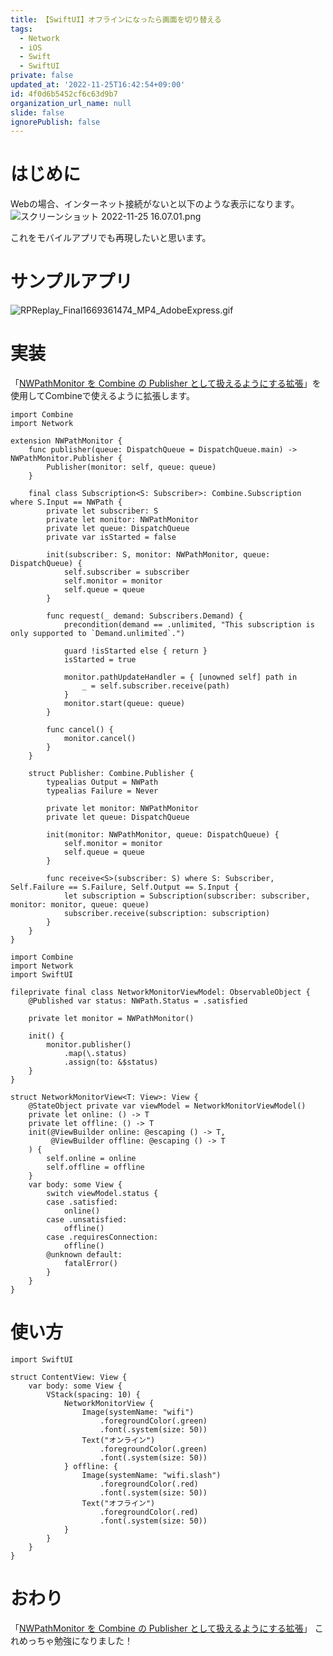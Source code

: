 ```yaml
---
title: 【SwiftUI】オフラインになったら画面を切り替える
tags:
  - Network
  - iOS
  - Swift
  - SwiftUI
private: false
updated_at: '2022-11-25T16:42:54+09:00'
id: 4f0d6b5452cf6c63d9b7
organization_url_name: null
slide: false
ignorePublish: false
---
```

# はじめに
Webの場合、インターネット接続がないと以下のような表示になります。
![スクリーンショット 2022-11-25 16.07.01.png](https://qiita-image-store.s3.ap-northeast-1.amazonaws.com/0/1745371/6de8e1e2-b44f-76ff-80cb-4df74e55af20.png)

これをモバイルアプリでも再現したいと思います。

# サンプルアプリ
![RPReplay_Final1669361474_MP4_AdobeExpress.gif](https://qiita-image-store.s3.ap-northeast-1.amazonaws.com/0/1745371/ef6f4cd1-b1f5-91bd-1e16-ae79f8724bf3.gif)

# 実装
「[NWPathMonitor を Combine の Publisher として扱えるようにする拡張](https://gist.github.com/YusukeHosonuma/0a39266dd5c2232d6d0a42f826adb8e6)」を使用してCombineで使えるように拡張します。
```swift:NWPathMonitor
import Combine
import Network

extension NWPathMonitor {
    func publisher(queue: DispatchQueue = DispatchQueue.main) -> NWPathMonitor.Publisher {
        Publisher(monitor: self, queue: queue)
    }

    final class Subscription<S: Subscriber>: Combine.Subscription where S.Input == NWPath {
        private let subscriber: S
        private let monitor: NWPathMonitor
        private let queue: DispatchQueue
        private var isStarted = false

        init(subscriber: S, monitor: NWPathMonitor, queue: DispatchQueue) {
            self.subscriber = subscriber
            self.monitor = monitor
            self.queue = queue
        }

        func request(_ demand: Subscribers.Demand) {
            precondition(demand == .unlimited, "This subscription is only supported to `Demand.unlimited`.")

            guard !isStarted else { return }
            isStarted = true

            monitor.pathUpdateHandler = { [unowned self] path in
                _ = self.subscriber.receive(path)
            }
            monitor.start(queue: queue)
        }

        func cancel() {
            monitor.cancel()
        }
    }

    struct Publisher: Combine.Publisher {
        typealias Output = NWPath
        typealias Failure = Never

        private let monitor: NWPathMonitor
        private let queue: DispatchQueue

        init(monitor: NWPathMonitor, queue: DispatchQueue) {
            self.monitor = monitor
            self.queue = queue
        }

        func receive<S>(subscriber: S) where S: Subscriber, Self.Failure == S.Failure, Self.Output == S.Input {
            let subscription = Subscription(subscriber: subscriber, monitor: monitor, queue: queue)
            subscriber.receive(subscription: subscription)
        }
    }
}
```

```swift:NetworkMonitor
import Combine
import Network
import SwiftUI

fileprivate final class NetworkMonitorViewModel: ObservableObject {
    @Published var status: NWPath.Status = .satisfied

    private let monitor = NWPathMonitor()

    init() {
        monitor.publisher()
            .map(\.status)
            .assign(to: &$status)
    }
}

struct NetworkMonitorView<T: View>: View {
    @StateObject private var viewModel = NetworkMonitorViewModel()
    private let online: () -> T
    private let offline: () -> T
    init(@ViewBuilder online: @escaping () -> T,
         @ViewBuilder offline: @escaping () -> T
    ) {
        self.online = online
        self.offline = offline
    }
    var body: some View {
        switch viewModel.status {
        case .satisfied:
            online()
        case .unsatisfied:
            offline()
        case .requiresConnection:
            offline()
        @unknown default:
            fatalError()
        }
    }
}
```

# 使い方
```swift:ContentView
import SwiftUI

struct ContentView: View {
    var body: some View {
        VStack(spacing: 10) {
            NetworkMonitorView {
                Image(systemName: "wifi")
                    .foregroundColor(.green)
                    .font(.system(size: 50))
                Text("オンライン")
                    .foregroundColor(.green)
                    .font(.system(size: 50))
            } offline: {
                Image(systemName: "wifi.slash")
                    .foregroundColor(.red)
                    .font(.system(size: 50))
                Text("オフライン")
                    .foregroundColor(.red)
                    .font(.system(size: 50))
            }
        }
    }
}
```

# おわり
「[NWPathMonitor を Combine の Publisher として扱えるようにする拡張](https://gist.github.com/YusukeHosonuma/0a39266dd5c2232d6d0a42f826adb8e6)」
これめっちゃ勉強になりました！
